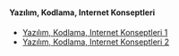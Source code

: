 # 

#### Yazılım, Kodlama, Internet Konseptleri ####

-  [Yazılım, Kodlama, Internet Konseptleri 1](yazilim-internet-kodlama-1/)
-  [Yazılım, Kodlama, Internet Konseptleri 2](yazilim-internet-kodlama-2/)

